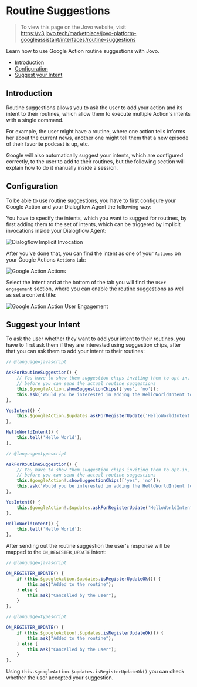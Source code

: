 # Routine Suggestions

> To view this page on the Jovo website, visit https://v3.jovo.tech/marketplace/jovo-platform-googleassistant/interfaces/routine-suggestions

Learn how to use Google Action routine suggestions with Jovo.

* [Introduction](#introduction)
* [Configuration](#configuration)
* [Suggest your Intent](#suggest-your-intent)

## Introduction

Routine suggestions allows you to ask the user to add your action and its intent to their routines, which allow them to execute multiple Action's intents with a single command.

For example, the user might have a routine, where one action tells informs her about the current news, another one might tell them that a new episode of their favorite podcast is up, etc.

Google will also automatically suggest your intents, which are configured correctly, to the user to add to their routines, but the following section will explain how to do it manually inside a session.

## Configuration

To be able to use routine suggestions, you have to first configure your Google Action and your Dialogflow Agent the following way:

You have to specify the intents, which you want to suggest for routines, by first adding them to the set of intents, which can be triggered by implicit invocations inside your Dialogflow Agent:

![Dialogflow Implicit Invocation](../img/dialogflow-implicit-invocation.png)

After you've done that, you can find the intent as one of your `Actions` on your Google Actions `Actions` tab:

![Google Action Actions](../img/google-action-actions.png)

Select the intent and at the bottom of the tab you will find the `User engagement` section, where you can enable the routine suggestions as well as set a content title:

![Google Action Action User Engagement](../img/google-action-action-routines.png)


## Suggest your Intent

To ask the user whether they want to add your intent to their routines, you have to first ask them if they are interested using suggestion chips, after that you can ask them to add your intent to their routines:

```javascript
// @language=javascript

AskForRoutineSuggestion() {
    // You have to show them suggestion chips inviting them to opt-in, 
    // before you can send the actual routine suggestions
    this.$googleAction.showSuggestionChips(['yes', 'no']);
    this.ask('Would you be interested in adding the HelloWorldIntent to your routine?');
},

YesIntent() {
    this.$googleAction.$updates.askForRegisterUpdate('HelloWorldIntent', 'ROUTINES');
},

HelloWorldIntent() {
    this.tell('Hello World');
},

// @language=typescript

AskForRoutineSuggestion() {
    // You have to show them suggestion chips inviting them to opt-in, 
    // before you can send the actual routine suggestions
    this.$googleAction!.showSuggestionChips(['yes', 'no']);
    this.ask('Would you be interested in adding the HelloWorldIntent to your routine?');
},

YesIntent() {
    this.$googleAction!.$updates.askForRegisterUpdate('HelloWorldIntent', 'ROUTINES');
},

HelloWorldIntent() {
    this.tell('Hello World');
},
```

After sending out the routine suggestion the user's response will be mapped to the `ON_REGISTER_UPDATE` intent:

```javascript
// @language=javascript

ON_REGISTER_UPDATE() {
    if (this.$googleAction.$updates.isRegisterUpdateOk()) {
        this.ask("Added to the routine");
    } else {
        this.ask("Cancelled by the user");
    }
},

// @language=typescript

ON_REGISTER_UPDATE() {
    if (this.$googleAction!.$updates.isRegisterUpdateOk()) {
        this.ask("Added to the routine");
    } else {
        this.ask("Cancelled by the user");
    }
},
```

Using `this.$googleAction.$updates.isRegisterUpdateOk()` you can check whether the user accepted your suggestion.